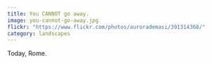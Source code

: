 ```yaml
---
title: You CANNOT go away.
image: you-cannot-go-away.jpg
flickr: "https://www.flickr.com/photos/aurorademasi/391314368/"
category: landscapes
---
```

Today, Rome.